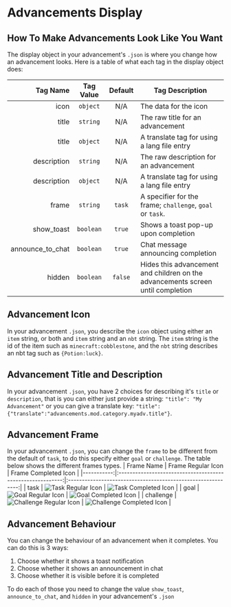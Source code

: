 Advancements Display
====================

How To Make Advancements Look Like You Want
-------------------------------------------
The display object in your advancement's `.json` is where you change how an advancement looks. Here is a table of what each tag in the display object does:

|         Tag Name | Tag Value | Default | Tag Description                                                                 |
|-----------------:|:---------:|:-------:|---------------------------------------------------------------------------------|
|             icon |  `object` |   N/A   | The data for the icon                                                           |
|            title |  `string` |   N/A   | The raw title for an advancement                                                |
|            title |  `object` |   N/A   | A translate tag for using a lang file entry                                     |
|      description |  `string` |   N/A   | The raw description for an advancement                                          |
|      description |  `object` |   N/A   | A translate tag for using a lang file entry                                     |
|            frame |  `string` |  `task` | A specifier for the frame; `challenge`, `goal` or `task`.                       |
|       show_toast | `boolean` |  `true` | Shows a toast pop-up upon completion                                            |
| announce_to_chat | `boolean` |  `true` | Chat message announcing completion                                              |
|           hidden | `boolean` | `false` | Hides this advancement and children on the advancements screen until completion |

Advancement Icon
----------------
In your advancement `.json`, you describe the `icon` object using either an `item` string, or both and `item` string and an `nbt` string. The `item` string is the id of the item such as `minecraft:cobblestone`, and the `nbt` string describes an nbt tag such as `{Potion:luck}`.

Advancement Title and Description
---------------------------------
In your advancement `.json`, you have 2 choices for describing it's `title` or `description`, that is you can either just provide a string: `"title": "My Advancement"` or you can give a translate key: `"title": {"translate":"advancements.mod.category.myadv.title"}`. 

Advancement Frame
-----------------
In your advancement `.json`, you can change the `frame` to be different from the default of `task`, to do this specify either `goal` or `challenge`. The table below shows the different frames types.
| Frame Name |                     Frame Regular Icon                     |                     Frame Completed Icon                     |
|-----------:|:----------------------------------------------------------:|:------------------------------------------------------------:|
|       task |    ![Task Regular Icon](https://i.imgur.com/ZUvJ4jc.png)   |    ![Task Completed Icon](https://i.imgur.com/3gfBrNb.png)   |
|       goal |    ![Goal Regular Icon](https://i.imgur.com/6coVFqT.png)   |    ![Goal Completed Icon](https://i.imgur.com/gFfJLYO.png)   |
|  challenge | ![Challenge Regular Icon](https://i.imgur.com/feUoc2M.png) | ![Challenge Completed Icon](https://i.imgur.com/IDsuroK.png) |

Advancement Behaviour
---------------------
You can change the behaviour of an advancement when it completes. You can do this is 3 ways:

1. Choose whether it shows a toast notification
2. Choose whether it shows an announcement in chat
3. Choose whether it is visible before it is completed

To do each of those you need to change the value `show_toast`, `announce_to_chat`, and `hidden` in your advancement's `.json`